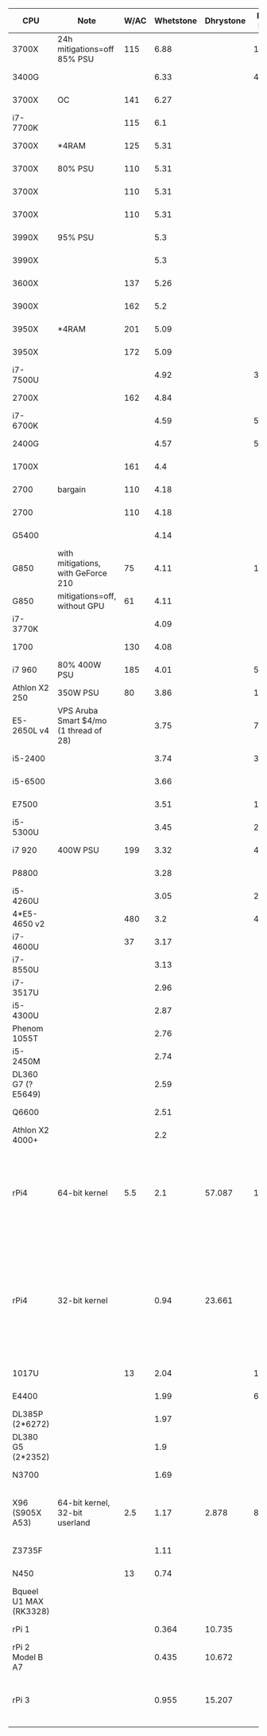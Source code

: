 CPU|Note|W/AC|Whetstone|Dhrystone|R@H RAC|R@H date|OPN RAC|MCM RAC|SCC RAC|WCG date|$/RAM|$/PSU|$/mobo|$/CPU|$ date|Listed FLOPS|TDP|core|thread|cache|base|all-turbo|boost|RAMGB|RAMMHZ|model|OS kind|OS
-|-|-|-|-|-|-|-|-|-|-|-|-|-|-|-|-|-|-|-|-|-|-|-|-|-|-|-|-
3700X|24h mitigations=off 85% PSU|115|6.88||19880|2020-10-07|15066|10748||2020-07-07|70|45|60|400|2020-05|5.41||8|16|36|3.6||4.4|16|3200||Linux|
3400G|||6.33||4663|2020-06-06|||||35|45|60|220|2020-05||65|4|8|6|3.7||4.2|8|2933||Linux|
3700X|OC|141|6.27||||||||70|45|60|400|2020-05|||8|16|36|4.25||4.4|16|3200||Linux|
i7-7700K||115|6.1||||||||25|40|30|150|2020-05||91|4|8|8|4.2||4.5|8|2400||Linux|
3700X|*4RAM|125|5.31||||||||333|45|75|400|2020-05||65|8|16|36|3.6||4.4|64|3200||Linux|
3700X|80% PSU|110|5.31||||||||70|23|60|400|2020-05||65|8|16|36|3.6||4.4|16|3200||Linux|
3700X||110|5.31||||||||70|45|60|400|2020-05||65|8|16|36|3.6||4.4|16|3200||Linux|
3700X||110|5.31||||||||82|44|56|360|2020-06||65|8|16|36|3.6||4.4|16|3200||Linux|
3990X|95% PSU||5.3||||||||560|200|333|3990|2020-05||280|64|128|288|2.9||4.3|128|4*3200||Linux|
3990X|||5.3||||||||560|60|333|3990|2020-05||280|64|128|288|2.9||4.3|128|4*3200||Linux|
3600X||137|5.26||||||||53|45|60|233|2020-05||95|6|12|35|3.8||4.4|12|3200||Linux|
3900X||162|5.2||||||||105|45|60|500|2020-05||105|12|24|70|3.8||4.6|24|3200||Linux|
3950X|*4RAM|201|5.09||||||||560|45|60|1000|2020-05||105|16|32|72|3.5||4.7|128|3200||Linux|
3950X||172|5.09||||||||140|45|60|1000|2020-05||105|16|32|72|3.5||4.7|32|3200||Linux|
i7-7500U|||4.92||3345|2020-06-03|||||||||||15|2|4|4|2.7||3.5|8|2133||Linux|
2700X||162|4.84||||||||70|45|60|200|2020-05||105|8|16|20|3.7||4.3|16|2933||Linux|
i7-6700K|||4.59||5508|2020-10-08|||||||||||91|4|8|8|4||4.2|16|2133||Windows 10 x64|
2400G|||4.57||5316|2020-06-02|||||35|45|60|117|2020-05||65|4|8|6|3.6||3.9|8|2933||Linux|
1700X||161|4.4||||||||76|33|57|133|2020-05||95|8|16|20|3.4||3.8|16|2667||Linux|
2700|bargain|110|4.18||||||||76|33|57|133|2020-06||65|8|16|20|3.2||4.1|16|2933||Linux|
2700||110|4.18||||||||70|45|60|200|2020-05||65|8|16|20|3.2||4.1|16|2933||Linux|
G5400|||4.14|||||||||||66|2020-05||58|2|4|4|3.7|||2|2400||Linux|
G850|with mitigations, with GeForce 210|75|4.11||1690|2020-10-09||||||||||3.12|65|2||3|2.9|||2|1333||Linux|
G850|mitigations=off, without GPU|61|4.11|||||||||||||3.12|65|2||3|2.9|||2|1333||Linux|
i7-3770K|||4.09|||||||||||100|2020-10||77|4|8|8|3.5||3.9|8|1600||Linux|
1700||130|4.08||||||||76|33|57|133|2020-05||65|8|16|20|3||3.7|16|2667||Linux|
i7 960|80% 400W PSU|185|4.01||5411|2020-10-07|||||||||||130|4|8|8|3.2||3.46|24|1066||Linux|
Athlon X2 250|350W PSU|80|3.86||1500|2020-10-02|1114|1051||2020-10-07|||||||65|2||2|3|||8|1333||Linux|
E5-2650L v4|VPS Aruba Smart $4/mo (1 thread of 28)||3.75||758|2020-06-19|||||||||||2.3|1||1.25|1.7||2.5|1|2400||Linux|
i5-2400|||3.74||3303|2020-10-07|||||||||||95|4||6|3.1||3.4|12|1333||Windows 10 x64|
i5-6500|||3.66|||||||||||66|2020-05||65|4||6|3.2||3.6|4|2133||Linux|
E7500|||3.51||1436|2020-05-28||||||||66|2020-05||65|2||3|2.93|||2|1066||Linux|
i5-5300U|||3.45||2357|2020-10-07|||||||||||15|2|4|3|2.3||2.9|8|1600||Windows 10 x64|
i7 920|400W PSU|199|3.32||4427|2020-10-07|||||||||||130|4|8|8|2.67||2.93|12|1066||Linux|
P8800|||3.28|||||||||||66|2020-05||25|2||3|2.66|||2|1066||Linux|
i5-4260U|||3.05||2366|2020-03-01||||||||66|2020-05|3.27|15|2|4|3|1.4|2.4|2.7|4|1600||Linux|
4*E5-4650 v2||480|3.2||43618|2020-10-07|||||1500|500|1000|1148|2020-10||380|40|80|100|2.4|2.7|2.9|384|1866||Linux|
i7-4600U||37|3.17|||||||||||66|2020-05||15|2|4|4|2.1|2.6|3.3||1600||Linux|
i7-8550U|||3.13|||||||||||66|2020-10||25|4|8|8|2||4||2400||Linux|
i7-3517U|||2.96|||||||||||66|2020-10||17|2|4|4|1.9||3||1600||Linux|
i5-4300U|||2.87|||||||||||66|2020-10||15|2|4|3|1.9||2.9||1600||Linux|
Phenom 1055T|||2.76|||||||||||66|2020-05||95|6||9|2.8|||6|1600||Linux|
i5-2450M|||2.74|||||||||||66|2020-10||35|2|4|3|2.5||3.1||1333||Linux|
DL360 G7 (? E5649)|||2.59||||||||||||2020-10||80|6|12|12|2.53|||12|1333||Linux|
Q6600|||2.51|||||||||||66|2020-05||65|4||8|2.4|||4|1066||Linux|
Athlon X2 4000+|||2.2|||||||||||66|2020-05||65|2||2|2|||2|800||Linux|
rPi4|64-bit kernel|5.5|2.1|57.087|1311|2020-10-07|804|||2020-10-07||5|5|55|2020-05|||4||1|1.5|||4|3200|ARM BCM2835 [Impl 0x41 Arch 8 Variant 0x0 Part 0xd08 Rev 3]|Raspbian lite 32|"Linux Raspbian Raspbian GNU/Linux 10 (buster) [5.4.51-v8+|libc 2.28 (Debian GLIBC 2.28-10+rpi1)]"
rPi4|32-bit kernel||0.94|23.661||||||||5|5|55|2020-05|||4||1|1.5|||4|3200|ARM ARMv7 Processor rev 3 (v7l) [Impl 0x41 Arch 7 Variant 0x0 Part 0xd08 Rev 3]|Raspbian lite 32|"Linux Raspbian Raspbian GNU/Linux 10 (buster) [4.19.118-v7l+|libc 2.28 (Debian GLIBC 2.28-10+rpi1)]"
1017U||13|2.04||1000|2020-03-01|1100|||2020-07-01||||66|2020-05||17|2||2|1.6|||3|1600||Linux|
E4400|||1.99||638|2020-06-19|||||||||||65|2||2|2|||3|800||Linux|
DL385P (2*6272)|||1.97|||||||||||200|2020-10||230|32||16|2.1|||32|1333||Linux|
DL380 G5 (2*2352)|||1.9|||||||||||0|2020-10||150|8|||2.1|||8|1800||Linux|
N3700|||1.69|||||||||||66|2020-10||6|4||2|1.6||2.4||1600||Linux|
X96 (S905X A53)|64-bit kernel, 32-bit userland|2.5|1.17|2.878|800|2020-07-04|258|569|689|2020-10-12||||20|2020-05||2|4||0.75|1.2|||2|800|ARM AArch64 Processor rev 4 (aarch64)|stock Android|Android 3.14.29 (Android 7.1.2)
Z3735F|||1.11|||||||||||66|2020-10||4|4||2|1.33||1.83||1333||Linux|
N450||13|0.74|||||||||||66|2020-05||5.5|1|2|0.5|1.66|||1|667||Linux|
Bqueel U1 MAX (RK3328)|||||||277|487||2020-07-07||||||||4||||||4|||Android 9|
rPi 1|||0.364|10.735|||29|||2020-10-07||||||||1|||0.7|||0.5|||Raspbian|
rPi 2 Model B A7|||0.435|10.672|||154|||2020-10-07||||||||4|||0.9|||1|||Raspbian|
rPi 3|||0.955|15.207|||239|||2020-08-11||||||||4||||||1||ARM ARMv7 Processor rev 4 (v7l)|Raspbian|Linux 4.19.66-v7+
